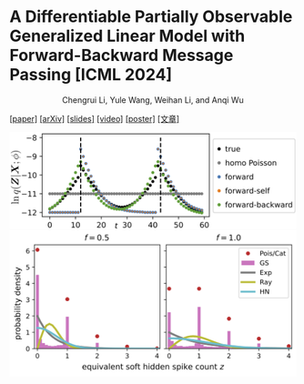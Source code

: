 # A Differentiable Partially Observable Generalized Linear Model with Forward-Backward Message Passing [ICML 2024]

<div align='center' >Chengrui Li, Yule Wang, Weihan Li, and Anqi Wu</div>

[[paper]](https://openreview.net/pdf?id=2FKzbEE24s) [[arXiv]](https://arxiv.org/abs/2402.01263) [[slides]]() [[video]]() [[poster]]() [[文章]]()

![variational_distributions](assets/variational_distributions.png)![different_distributions](assets/different_distributions.png)

<!-- ## 1 Tutorial
[demo.ipynb](/demo.ipynb) is a step-by-step tutorial that run VI or VIS on a toy mixture model.

## 2 Paper's Results Reproduction
For example, consider the toy mixture model in our paper.

Go to the folder `mixture`. No installation is needed.

Create three folders in `mixture`: `model`, `np`, and `csv`.

Run `main.py` with different `idx` ranging from 0 to 39.

```
python main.py [idx]
```

This `idx` specifies the `method` and the random `seed` via
```
method_list = ['VI', 'CHIVI', 'VBIS', 'VIS']
seed_list = np.arange(10)

arg_index = np.unravel_index(args.idx, (len(method_list), len(seed_list)))
method, seed = method_list[arg_index[0]], seed_list[arg_index[1]]
```

The learned model $p(x,z;\theta)$ and $q(z|x;\phi)$ are saved in `model`. The learning curves are saved in `np`. The quantitative results are saved in `csv`.

Open the `visualization.ipynb`. This jupyter notebook plots Fig. 2 in our paper.

![](assets/mixture.png) -->

